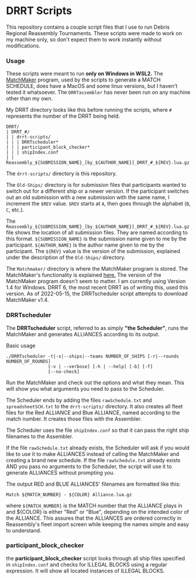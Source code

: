 # DRRT Scripts

This repository contains a couple script files that I use to run Debris Regional Reassembly Tournaments.
These scripts were made to work on my machine only, so don't expect them to work instantly without modifications.

### Usage

These scripts were meant to run **only on Windows in WSL2.** The [MatchMaker](https://idleloop.com/matchmaker/) program, used by the scripts to generate a MATCH SCHEDULE, does have a MacOS and some linux versions, but I haven't tested it whatsoever. The `DRRTassembler` has never been run on any machine other than my own.

My DRRT directory looks like this before running the scripts, where `#` represents the number of the DRRT being held.

```
DRRT/
| DRRT_#/
| | drrt-scripts/
| | | DRRTscheduler*
| | | participant_block_checker*
| | | shipIndex.conf
| | Reassembly_${SUBMISSION_NAME}_[by_${AUTHOR_NAME}]_DRRT_#_${REV}.lua.gz
```
The `drrt-scripts/` directory is this repository.

The `Old-Ships/` directory is for submission files that participants wanted to switch out for a different ship or a newer version. If the participant switches out an old submission with a new submission with the same name, I increment the `$REV` value. `$REV` starts at `A`, then goes through the alphabet (`B`, `C`, etc.).

The `Reassembly_${SUBMISSION_NAME}_[by_${AUTHOR_NAME}]_DRRT_#_${REV}.lua.gz` file shows the location of all submission files. They are named according to this format. `${SUBMISSION_NAME}` is the submission name given to me by the participant. `${AUTHOR_NAME}` is the author name given to me by the participant. The `${REV}` value is the version of the submission, explained under the description of the `Old-Ships/` directory.

The `Matchmaker/` directory is where the MatchMaker program is stored. The MatchMaker's functionality is explained [here.](https://idleloop.com/matchmaker/) The version of the MatchMaker program doesn't seem to matter. I am currently using Version 1.4 for Windows. DRRT 6, the most recent DRRT as of writing this, used this version. As of 2022-05-15, the DRRTscheduler script attempts to download MatchMaker v1.4.

### DRRTscheduler

The **DRRTscheduler** script, referred to as simply **"the Scheduler"**, runs the MatchMaker and generates ALLIANCES according to its output.

Basic usage 
```
./DRRTscheduler -t|-s|--ships|--teams NUMBER_OF_SHIPS [-r|--rounds NUMBER_OF_ROUNDS]  
                [-v | --verbose] [-h | --help] [-b] [-f]
                [--no-check]
```
Run the MatchMaker and check out the options and what they mean. This will show you what arguments you need to pass to the Scheduler.

The Scheduler ends by adding the files `rawSchedule.txt` and `spreadsheetSCH.txt` to the `drrt-scripts/` directory. It also creates all fleet files for the Red ALLIANCE and Blue ALLIANCE, named according to the match number. It creates those files with the Assembler.

The Scheduler uses the file `shipIndex.conf` so that it can pass the right ship filenames to the Assembler.

If the file `rawSchedule.txt` already exists, the Scheduler will ask if you would like to use it to make ALLIANCES instead of calling the MatchMaker and creating a brand new schedule.
If the file `rawSchedule.txt` already exists AND you pass no arguments to the Scheduler, the script will use it to generate ALLIANCES without prompting you.

The output RED and BLUE ALLIANCES' filenames are formatted like this:
```
Match ${MATCH_NUMBER} - ${COLOR} Alliance.lua.gz
```
where `${MATCH_NUMBER}` is the MATCH number that the ALLIANCE plays in and ${COLOR} is either "Red" or "Blue", depending on the intended color of the ALLIANCE.
This assures that the ALLIANCES are ordered correctly in Reassembly's fleet import screen while keeping the names simple and easy to understand.

### participant_block_checker

the **participant_block_checker** script looks through all ship files specified in `shipIndex.conf` and checks for ILLEGAL BLOCKS using a regular expression. It will show all located instances of ILLEGAL BLOCKS.
